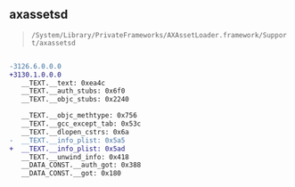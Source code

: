 ## axassetsd

> `/System/Library/PrivateFrameworks/AXAssetLoader.framework/Support/axassetsd`

```diff

-3126.6.0.0.0
+3130.1.0.0.0
   __TEXT.__text: 0xea4c
   __TEXT.__auth_stubs: 0x6f0
   __TEXT.__objc_stubs: 0x2240

   __TEXT.__objc_methtype: 0x756
   __TEXT.__gcc_except_tab: 0x53c
   __TEXT.__dlopen_cstrs: 0x6a
-  __TEXT.__info_plist: 0x5a5
+  __TEXT.__info_plist: 0x5ad
   __TEXT.__unwind_info: 0x418
   __DATA_CONST.__auth_got: 0x388
   __DATA_CONST.__got: 0x180

```
